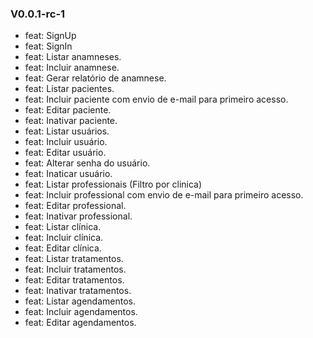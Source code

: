 ### V0.0.1-rc-1
- feat: SignUp
- feat: SignIn
- feat: Listar anamneses.
- feat: Incluir anamnese.
- feat: Gerar relatório de anamnese.
- feat: Listar pacientes.
- feat: Incluir paciente com envio de e-mail para primeiro acesso.
- feat: Editar paciente.
- feat: Inativar paciente.
- feat: Listar usuários.
- feat: Incluir usuário.
- feat: Editar usuário.
- feat: Alterar senha do usuário.
- feat: Inaticar usuário.
- feat: Listar professionais (Filtro por clinica)
- feat: Incluir professional com envio de e-mail para primeiro acesso.
- feat: Editar professional.
- feat: Inativar professional.
- feat: Listar clínica.
- feat: Incluir clínica.
- feat: Editar clínica.
- feat: Listar tratamentos.
- feat: Incluir tratamentos.
- feat: Editar tratamentos.
- feat: Inativar tratamentos.
- feat: Listar agendamentos.
- feat: Incluir agendamentos.
- feat: Editar agendamentos.
